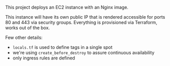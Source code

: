 This project deploys an EC2 instance with an Nginx image.

This instance will have its own public IP that is rendered accessible for ports 80 and 443 via security groups. Everything is provisioned via Terraform, works out of the box.

Few other details:

- `locals.tf` is used to define tags in a single spot
- we're using `create_before_destroy` to assure continuous availability
- only ingress rules are defined